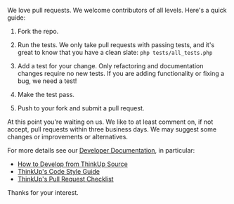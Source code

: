 We love pull requests. We welcome contributors of all levels. Here's a quick guide:

1. Fork the repo.

2. Run the tests. We only take pull requests with passing tests, and it's great
to know that you have a clean slate: `php tests/all_tests.php`

3. Add a test for your change. Only refactoring and documentation changes
require no new tests. If you are adding functionality or fixing a bug, we need
a test!

4. Make the test pass.

5. Push to your fork and submit a pull request.


At this point you're waiting on us. We like to at least comment on, if not
accept, pull requests within three business days. We may suggest some changes or improvements or alternatives.

For more details see our [Developer Documentation](http://thinkupapp.com/docs/contribute/developers/index.html),
in particular:

* [How to Develop from ThinkUp Source](http://thinkupapp.com/docs/contribute/developers/devfromsource.html)
* [ThinkUp's Code Style Guide](http://thinkupapp.com/docs/contribute/developers/writecode/styleguide/index.html)
* [ThinkUp's Pull Request Checklist](http://thinkupapp.com/docs/contribute/developers/pullrequestchecklist.html)

Thanks for your interest.
